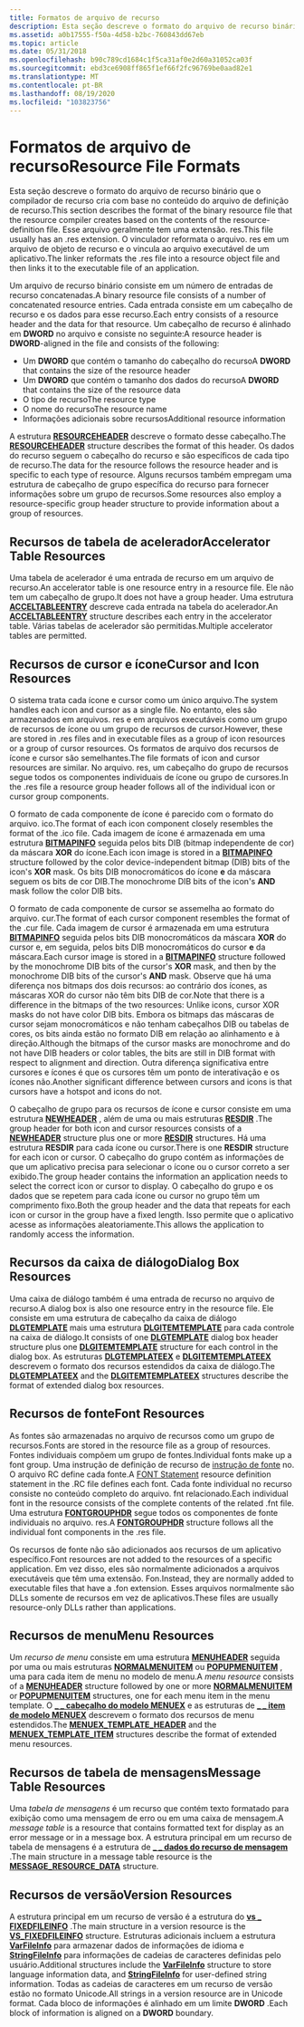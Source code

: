 ```yaml
---
title: Formatos de arquivo de recurso
description: Esta seção descreve o formato do arquivo de recurso binário que o compilador de recurso cria com base no conteúdo do arquivo de definição de recurso.
ms.assetid: a0b17555-f50a-4d58-b2bc-760843dd67eb
ms.topic: article
ms.date: 05/31/2018
ms.openlocfilehash: b90c789cd1684c1f5ca31af0e2d60a31052ca03f
ms.sourcegitcommit: ebd3ce6908ff865f1ef66f2fc96769be0aad82e1
ms.translationtype: MT
ms.contentlocale: pt-BR
ms.lasthandoff: 08/19/2020
ms.locfileid: "103823756"
---
```

# <a name="resource-file-formats"></a><span data-ttu-id="7f0e3-103">Formatos de arquivo de recurso</span><span class="sxs-lookup"><span data-stu-id="7f0e3-103">Resource File Formats</span></span>

<span data-ttu-id="7f0e3-104">Esta seção descreve o formato do arquivo de recurso binário que o compilador de recurso cria com base no conteúdo do arquivo de definição de recurso.</span><span class="sxs-lookup"><span data-stu-id="7f0e3-104">This section describes the format of the binary resource file that the resource compiler creates based on the contents of the resource-definition file.</span></span> <span data-ttu-id="7f0e3-105">Esse arquivo geralmente tem uma extensão. res.</span><span class="sxs-lookup"><span data-stu-id="7f0e3-105">This file usually has an .res extension.</span></span> <span data-ttu-id="7f0e3-106">O vinculador reformata o arquivo. res em um arquivo de objeto de recurso e o vincula ao arquivo executável de um aplicativo.</span><span class="sxs-lookup"><span data-stu-id="7f0e3-106">The linker reformats the .res file into a resource object file and then links it to the executable file of an application.</span></span>

<span data-ttu-id="7f0e3-107">Um arquivo de recurso binário consiste em um número de entradas de recurso concatenadas.</span><span class="sxs-lookup"><span data-stu-id="7f0e3-107">A binary resource file consists of a number of concatenated resource entries.</span></span> <span data-ttu-id="7f0e3-108">Cada entrada consiste em um cabeçalho de recurso e os dados para esse recurso.</span><span class="sxs-lookup"><span data-stu-id="7f0e3-108">Each entry consists of a resource header and the data for that resource.</span></span> <span data-ttu-id="7f0e3-109">Um cabeçalho de recurso é alinhado em **DWORD** no arquivo e consiste no seguinte:</span><span class="sxs-lookup"><span data-stu-id="7f0e3-109">A resource header is **DWORD**-aligned in the file and consists of the following:</span></span>

-   <span data-ttu-id="7f0e3-110">Um **DWORD** que contém o tamanho do cabeçalho do recurso</span><span class="sxs-lookup"><span data-stu-id="7f0e3-110">A **DWORD** that contains the size of the resource header</span></span>
-   <span data-ttu-id="7f0e3-111">Um **DWORD** que contém o tamanho dos dados do recurso</span><span class="sxs-lookup"><span data-stu-id="7f0e3-111">A **DWORD** that contains the size of the resource data</span></span>
-   <span data-ttu-id="7f0e3-112">O tipo de recurso</span><span class="sxs-lookup"><span data-stu-id="7f0e3-112">The resource type</span></span>
-   <span data-ttu-id="7f0e3-113">O nome do recurso</span><span class="sxs-lookup"><span data-stu-id="7f0e3-113">The resource name</span></span>
-   <span data-ttu-id="7f0e3-114">Informações adicionais sobre recursos</span><span class="sxs-lookup"><span data-stu-id="7f0e3-114">Additional resource information</span></span>

<span data-ttu-id="7f0e3-115">A estrutura [**RESOURCEHEADER**](resourceheader.md) descreve o formato desse cabeçalho.</span><span class="sxs-lookup"><span data-stu-id="7f0e3-115">The [**RESOURCEHEADER**](resourceheader.md) structure describes the format of this header.</span></span> <span data-ttu-id="7f0e3-116">Os dados do recurso seguem o cabeçalho do recurso e são específicos de cada tipo de recurso.</span><span class="sxs-lookup"><span data-stu-id="7f0e3-116">The data for the resource follows the resource header and is specific to each type of resource.</span></span> <span data-ttu-id="7f0e3-117">Alguns recursos também empregam uma estrutura de cabeçalho de grupo específica do recurso para fornecer informações sobre um grupo de recursos.</span><span class="sxs-lookup"><span data-stu-id="7f0e3-117">Some resources also employ a resource-specific group header structure to provide information about a group of resources.</span></span>

## <a name="accelerator-table-resources"></a><span data-ttu-id="7f0e3-118">Recursos de tabela de acelerador</span><span class="sxs-lookup"><span data-stu-id="7f0e3-118">Accelerator Table Resources</span></span>

<span data-ttu-id="7f0e3-119">Uma tabela de acelerador é uma entrada de recurso em um arquivo de recurso.</span><span class="sxs-lookup"><span data-stu-id="7f0e3-119">An accelerator table is one resource entry in a resource file.</span></span> <span data-ttu-id="7f0e3-120">Ele não tem um cabeçalho de grupo.</span><span class="sxs-lookup"><span data-stu-id="7f0e3-120">It does not have a group header.</span></span> <span data-ttu-id="7f0e3-121">Uma estrutura [**ACCELTABLEENTRY**](acceltableentry.md) descreve cada entrada na tabela do acelerador.</span><span class="sxs-lookup"><span data-stu-id="7f0e3-121">An [**ACCELTABLEENTRY**](acceltableentry.md) structure describes each entry in the accelerator table.</span></span> <span data-ttu-id="7f0e3-122">Várias tabelas de acelerador são permitidas.</span><span class="sxs-lookup"><span data-stu-id="7f0e3-122">Multiple accelerator tables are permitted.</span></span>

## <a name="cursor-and-icon-resources"></a><span data-ttu-id="7f0e3-123">Recursos de cursor e ícone</span><span class="sxs-lookup"><span data-stu-id="7f0e3-123">Cursor and Icon Resources</span></span>

<span data-ttu-id="7f0e3-124">O sistema trata cada ícone e cursor como um único arquivo.</span><span class="sxs-lookup"><span data-stu-id="7f0e3-124">The system handles each icon and cursor as a single file.</span></span> <span data-ttu-id="7f0e3-125">No entanto, eles são armazenados em arquivos. res e em arquivos executáveis como um grupo de recursos de ícone ou um grupo de recursos de cursor.</span><span class="sxs-lookup"><span data-stu-id="7f0e3-125">However, these are stored in .res files and in executable files as a group of icon resources or a group of cursor resources.</span></span> <span data-ttu-id="7f0e3-126">Os formatos de arquivo dos recursos de ícone e cursor são semelhantes.</span><span class="sxs-lookup"><span data-stu-id="7f0e3-126">The file formats of icon and cursor resources are similar.</span></span> <span data-ttu-id="7f0e3-127">No arquivo. res, um cabeçalho do grupo de recursos segue todos os componentes individuais de ícone ou grupo de cursores.</span><span class="sxs-lookup"><span data-stu-id="7f0e3-127">In the .res file a resource group header follows all of the individual icon or cursor group components.</span></span>

<span data-ttu-id="7f0e3-128">O formato de cada componente de ícone é parecido com o formato do arquivo. ico.</span><span class="sxs-lookup"><span data-stu-id="7f0e3-128">The format of each icon component closely resembles the format of the .ico file.</span></span> <span data-ttu-id="7f0e3-129">Cada imagem de ícone é armazenada em uma estrutura [**BITMAPINFO**](/windows/win32/api/wingdi/ns-wingdi-bitmapinfo) seguida pelos bits DIB (bitmap independente de cor) da máscara **XOR** do ícone.</span><span class="sxs-lookup"><span data-stu-id="7f0e3-129">Each icon image is stored in a [**BITMAPINFO**](/windows/win32/api/wingdi/ns-wingdi-bitmapinfo) structure followed by the color device-independent bitmap (DIB) bits of the icon's **XOR** mask.</span></span> <span data-ttu-id="7f0e3-130">Os bits DIB monocromáticos do ícone **e** da máscara seguem os bits de cor DIB.</span><span class="sxs-lookup"><span data-stu-id="7f0e3-130">The monochrome DIB bits of the icon's **AND** mask follow the color DIB bits.</span></span>

<span data-ttu-id="7f0e3-131">O formato de cada componente de cursor se assemelha ao formato do arquivo. cur.</span><span class="sxs-lookup"><span data-stu-id="7f0e3-131">The format of each cursor component resembles the format of the .cur file.</span></span> <span data-ttu-id="7f0e3-132">Cada imagem de cursor é armazenada em uma estrutura [**BITMAPINFO**](/windows/win32/api/wingdi/ns-wingdi-bitmapinfo) seguida pelos bits DIB monocromáticos da máscara **XOR** do cursor e, em seguida, pelos bits DIB monocromáticos do cursor **e** da máscara.</span><span class="sxs-lookup"><span data-stu-id="7f0e3-132">Each cursor image is stored in a [**BITMAPINFO**](/windows/win32/api/wingdi/ns-wingdi-bitmapinfo) structure followed by the monochrome DIB bits of the cursor's **XOR** mask, and then by the monochrome DIB bits of the cursor's **AND** mask.</span></span> <span data-ttu-id="7f0e3-133">Observe que há uma diferença nos bitmaps dos dois recursos: ao contrário dos ícones, as máscaras XOR do cursor não têm bits DIB de cor.</span><span class="sxs-lookup"><span data-stu-id="7f0e3-133">Note that there is a difference in the bitmaps of the two resources: Unlike icons, cursor XOR masks do not have color DIB bits.</span></span> <span data-ttu-id="7f0e3-134">Embora os bitmaps das máscaras de cursor sejam monocromáticos e não tenham cabeçalhos DIB ou tabelas de cores, os bits ainda estão no formato DIB em relação ao alinhamento e à direção.</span><span class="sxs-lookup"><span data-stu-id="7f0e3-134">Although the bitmaps of the cursor masks are monochrome and do not have DIB headers or color tables, the bits are still in DIB format with respect to alignment and direction.</span></span> <span data-ttu-id="7f0e3-135">Outra diferença significativa entre cursores e ícones é que os cursores têm um ponto de interativação e os ícones não.</span><span class="sxs-lookup"><span data-stu-id="7f0e3-135">Another significant difference between cursors and icons is that cursors have a hotspot and icons do not.</span></span>

<span data-ttu-id="7f0e3-136">O cabeçalho de grupo para os recursos de ícone e cursor consiste em uma estrutura [**NEWHEADER**](newheader.md) , além de uma ou mais estruturas [**RESDIR**](resdir.md) .</span><span class="sxs-lookup"><span data-stu-id="7f0e3-136">The group header for both icon and cursor resources consists of a [**NEWHEADER**](newheader.md) structure plus one or more [**RESDIR**](resdir.md) structures.</span></span> <span data-ttu-id="7f0e3-137">Há uma estrutura **RESDIR** para cada ícone ou cursor.</span><span class="sxs-lookup"><span data-stu-id="7f0e3-137">There is one **RESDIR** structure for each icon or cursor.</span></span> <span data-ttu-id="7f0e3-138">O cabeçalho do grupo contém as informações de que um aplicativo precisa para selecionar o ícone ou o cursor correto a ser exibido.</span><span class="sxs-lookup"><span data-stu-id="7f0e3-138">The group header contains the information an application needs to select the correct icon or cursor to display.</span></span> <span data-ttu-id="7f0e3-139">O cabeçalho do grupo e os dados que se repetem para cada ícone ou cursor no grupo têm um comprimento fixo.</span><span class="sxs-lookup"><span data-stu-id="7f0e3-139">Both the group header and the data that repeats for each icon or cursor in the group have a fixed length.</span></span> <span data-ttu-id="7f0e3-140">Isso permite que o aplicativo acesse as informações aleatoriamente.</span><span class="sxs-lookup"><span data-stu-id="7f0e3-140">This allows the application to randomly access the information.</span></span>

## <a name="dialog-box-resources"></a><span data-ttu-id="7f0e3-141">Recursos da caixa de diálogo</span><span class="sxs-lookup"><span data-stu-id="7f0e3-141">Dialog Box Resources</span></span>

<span data-ttu-id="7f0e3-142">Uma caixa de diálogo também é uma entrada de recurso no arquivo de recurso.</span><span class="sxs-lookup"><span data-stu-id="7f0e3-142">A dialog box is also one resource entry in the resource file.</span></span> <span data-ttu-id="7f0e3-143">Ele consiste em uma estrutura de cabeçalho da caixa de diálogo [**DLGTEMPLATE**](/windows/desktop/api/winuser/ns-winuser-dlgtemplate) mais uma estrutura [**DLGITEMTEMPLATE**](/windows/desktop/api/winuser/ns-winuser-dlgitemtemplate) para cada controle na caixa de diálogo.</span><span class="sxs-lookup"><span data-stu-id="7f0e3-143">It consists of one [**DLGTEMPLATE**](/windows/desktop/api/winuser/ns-winuser-dlgtemplate) dialog box header structure plus one [**DLGITEMTEMPLATE**](/windows/desktop/api/winuser/ns-winuser-dlgitemtemplate) structure for each control in the dialog box.</span></span> <span data-ttu-id="7f0e3-144">As estruturas [**DLGTEMPLATEEX**](/windows/desktop/dlgbox/dlgtemplateex) e [**DLGITEMTEMPLATEEX**](/windows/desktop/dlgbox/dlgitemtemplateex) descrevem o formato dos recursos estendidos da caixa de diálogo.</span><span class="sxs-lookup"><span data-stu-id="7f0e3-144">The [**DLGTEMPLATEEX**](/windows/desktop/dlgbox/dlgtemplateex) and the [**DLGITEMTEMPLATEEX**](/windows/desktop/dlgbox/dlgitemtemplateex) structures describe the format of extended dialog box resources.</span></span>

## <a name="font-resources"></a><span data-ttu-id="7f0e3-145">Recursos de fonte</span><span class="sxs-lookup"><span data-stu-id="7f0e3-145">Font Resources</span></span>

<span data-ttu-id="7f0e3-146">As fontes são armazenadas no arquivo de recursos como um grupo de recursos.</span><span class="sxs-lookup"><span data-stu-id="7f0e3-146">Fonts are stored in the resource file as a group of resources.</span></span> <span data-ttu-id="7f0e3-147">Fontes individuais compõem um grupo de fontes.</span><span class="sxs-lookup"><span data-stu-id="7f0e3-147">Individual fonts make up a font group.</span></span> <span data-ttu-id="7f0e3-148">Uma instrução de definição de recurso de [instrução de fonte](./font-statement.md) no. O arquivo RC define cada fonte.</span><span class="sxs-lookup"><span data-stu-id="7f0e3-148">A [FONT Statement](./font-statement.md) resource definition statement in the .RC file defines each font.</span></span> <span data-ttu-id="7f0e3-149">Cada fonte individual no recurso consiste no conteúdo completo do arquivo. fnt relacionado.</span><span class="sxs-lookup"><span data-stu-id="7f0e3-149">Each individual font in the resource consists of the complete contents of the related .fnt file.</span></span> <span data-ttu-id="7f0e3-150">Uma estrutura [**FONTGROUPHDR**](fontgrouphdr.md) segue todos os componentes de fonte individuais no arquivo. res.</span><span class="sxs-lookup"><span data-stu-id="7f0e3-150">A [**FONTGROUPHDR**](fontgrouphdr.md) structure follows all the individual font components in the .res file.</span></span>

<span data-ttu-id="7f0e3-151">Os recursos de fonte não são adicionados aos recursos de um aplicativo específico.</span><span class="sxs-lookup"><span data-stu-id="7f0e3-151">Font resources are not added to the resources of a specific application.</span></span> <span data-ttu-id="7f0e3-152">Em vez disso, eles são normalmente adicionados a arquivos executáveis que têm uma extensão. Fon.</span><span class="sxs-lookup"><span data-stu-id="7f0e3-152">Instead, they are normally added to executable files that have a .fon extension.</span></span> <span data-ttu-id="7f0e3-153">Esses arquivos normalmente são DLLs somente de recursos em vez de aplicativos.</span><span class="sxs-lookup"><span data-stu-id="7f0e3-153">These files are usually resource-only DLLs rather than applications.</span></span>

## <a name="menu-resources"></a><span data-ttu-id="7f0e3-154">Recursos de menu</span><span class="sxs-lookup"><span data-stu-id="7f0e3-154">Menu Resources</span></span>

<span data-ttu-id="7f0e3-155">Um *recurso de menu* consiste em uma estrutura [**MENUHEADER**](menuheader.md) seguida por uma ou mais estruturas [**NORMALMENUITEM**](normalmenuitem.md) ou [**POPUPMENUITEM**](popupmenuitem.md) , uma para cada item de menu no modelo de menu.</span><span class="sxs-lookup"><span data-stu-id="7f0e3-155">A *menu resource* consists of a [**MENUHEADER**](menuheader.md) structure followed by one or more [**NORMALMENUITEM**](normalmenuitem.md) or [**POPUPMENUITEM**](popupmenuitem.md) structures, one for each menu item in the menu template.</span></span> <span data-ttu-id="7f0e3-156">O [**\_ \_ cabeçalho do modelo MENUEX**](menuex-template-header.md) e as estruturas de [**\_ \_ item de modelo MENUEX**](menuex-template-item.md) descrevem o formato dos recursos de menu estendidos.</span><span class="sxs-lookup"><span data-stu-id="7f0e3-156">The [**MENUEX\_TEMPLATE\_HEADER**](menuex-template-header.md) and the [**MENUEX\_TEMPLATE\_ITEM**](menuex-template-item.md) structures describe the format of extended menu resources.</span></span>

## <a name="message-table-resources"></a><span data-ttu-id="7f0e3-157">Recursos de tabela de mensagens</span><span class="sxs-lookup"><span data-stu-id="7f0e3-157">Message Table Resources</span></span>

<span data-ttu-id="7f0e3-158">Uma *tabela de mensagens* é um recurso que contém texto formatado para exibição como uma mensagem de erro ou em uma caixa de mensagem.</span><span class="sxs-lookup"><span data-stu-id="7f0e3-158">A *message table* is a resource that contains formatted text for display as an error message or in a message box.</span></span> <span data-ttu-id="7f0e3-159">A estrutura principal em um recurso de tabela de mensagens é a estrutura de [**\_ \_ dados do recurso de mensagem**](/windows/desktop/api/Winnt/ns-winnt-message_resource_data) .</span><span class="sxs-lookup"><span data-stu-id="7f0e3-159">The main structure in a message table resource is the [**MESSAGE\_RESOURCE\_DATA**](/windows/desktop/api/Winnt/ns-winnt-message_resource_data) structure.</span></span>

## <a name="version-resources"></a><span data-ttu-id="7f0e3-160">Recursos de versão</span><span class="sxs-lookup"><span data-stu-id="7f0e3-160">Version Resources</span></span>

<span data-ttu-id="7f0e3-161">A estrutura principal em um recurso de versão é a estrutura do [**vs \_ FIXEDFILEINFO**](/windows/win32/api/verrsrc/ns-verrsrc-vs_fixedfileinfo) .</span><span class="sxs-lookup"><span data-stu-id="7f0e3-161">The main structure in a version resource is the [**VS\_FIXEDFILEINFO**](/windows/win32/api/verrsrc/ns-verrsrc-vs_fixedfileinfo) structure.</span></span> <span data-ttu-id="7f0e3-162">Estruturas adicionais incluem a estrutura [**VarFileInfo**](varfileinfo.md) para armazenar dados de informações de idioma e [**StringFileInfo**](stringfileinfo.md) para informações de cadeias de caracteres definidas pelo usuário.</span><span class="sxs-lookup"><span data-stu-id="7f0e3-162">Additional structures include the [**VarFileInfo**](varfileinfo.md) structure to store language information data, and [**StringFileInfo**](stringfileinfo.md) for user-defined string information.</span></span> <span data-ttu-id="7f0e3-163">Todas as cadeias de caracteres em um recurso de versão estão no formato Unicode.</span><span class="sxs-lookup"><span data-stu-id="7f0e3-163">All strings in a version resource are in Unicode format.</span></span> <span data-ttu-id="7f0e3-164">Cada bloco de informações é alinhado em um limite **DWORD** .</span><span class="sxs-lookup"><span data-stu-id="7f0e3-164">Each block of information is aligned on a **DWORD** boundary.</span></span>

 

 